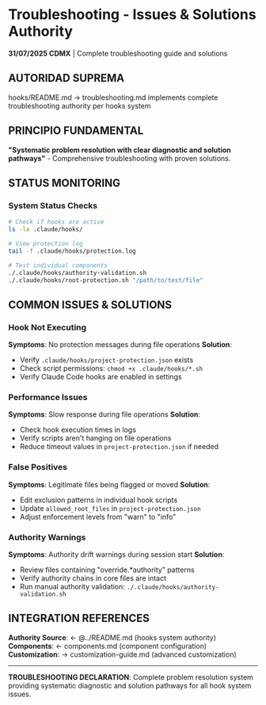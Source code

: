 # Troubleshooting - Issues & Solutions Authority

**31/07/2025 CDMX** | Complete troubleshooting guide and solutions

## AUTORIDAD SUPREMA
hooks/README.md → troubleshooting.md implements complete troubleshooting authority per hooks system

## PRINCIPIO FUNDAMENTAL
**"Systematic problem resolution with clear diagnostic and solution pathways"** - Comprehensive troubleshooting with proven solutions.

## STATUS MONITORING

### **System Status Checks**
```bash
# Check if hooks are active
ls -la .claude/hooks/

# View protection log
tail -f .claude/hooks/protection.log

# Test individual components
./.claude/hooks/authority-validation.sh
./.claude/hooks/root-protection.sh "/path/to/test/file"
```

## COMMON ISSUES & SOLUTIONS

### **Hook Not Executing**
**Symptoms**: No protection messages during file operations
**Solution**: 
- Verify `.claude/hooks/project-protection.json` exists
- Check script permissions: `chmod +x .claude/hooks/*.sh`
- Verify Claude Code hooks are enabled in settings

### **Performance Issues**
**Symptoms**: Slow response during file operations
**Solution**:
- Check hook execution times in logs
- Verify scripts aren't hanging on file operations
- Reduce timeout values in `project-protection.json` if needed

### **False Positives**
**Symptoms**: Legitimate files being flagged or moved
**Solution**:
- Edit exclusion patterns in individual hook scripts
- Update `allowed_root_files` in `project-protection.json`
- Adjust enforcement levels from "warn" to "info"

### **Authority Warnings**
**Symptoms**: Authority drift warnings during session start
**Solution**:
- Review files containing "override.*authority" patterns
- Verify authority chains in core files are intact
- Run manual authority validation: `./.claude/hooks/authority-validation.sh`

## INTEGRATION REFERENCES
**Authority Source**: ← @../README.md (hooks system authority)
**Components**: ← components.md (component configuration)
**Customization**: → customization-guide.md (advanced customization)

---
**TROUBLESHOOTING DECLARATION**: Complete problem resolution system providing systematic diagnostic and solution pathways for all hook system issues.